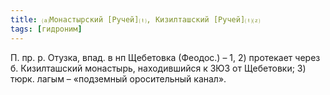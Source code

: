 ```yaml
---
title: ⒜Монастырский [Ручей]⒯, Кизилташский [Ручей]⒯⒵
tags: [гидроним]
---
```


П. пр. р. Отузка, впад. в нп Щебетовка (Феодос.) – 1, 2) протекает через б.
Кизилташский монастырь, находившийся к ЗЮЗ от Щебетовки; 3) тюрк. лагым –
«подземный оросительный канал».
